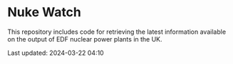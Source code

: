 # Nuke Watch

This repository includes code for retrieving the latest information available on the output of EDF nuclear power plants in the UK.

Last updated: 2024-03-22 04:10